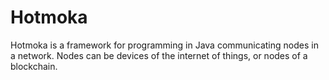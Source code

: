 # Hotmoka

Hotmoka is a framework for programming in Java communicating nodes in a network. Nodes can be
devices of the internet of things, or nodes of a blockchain.
